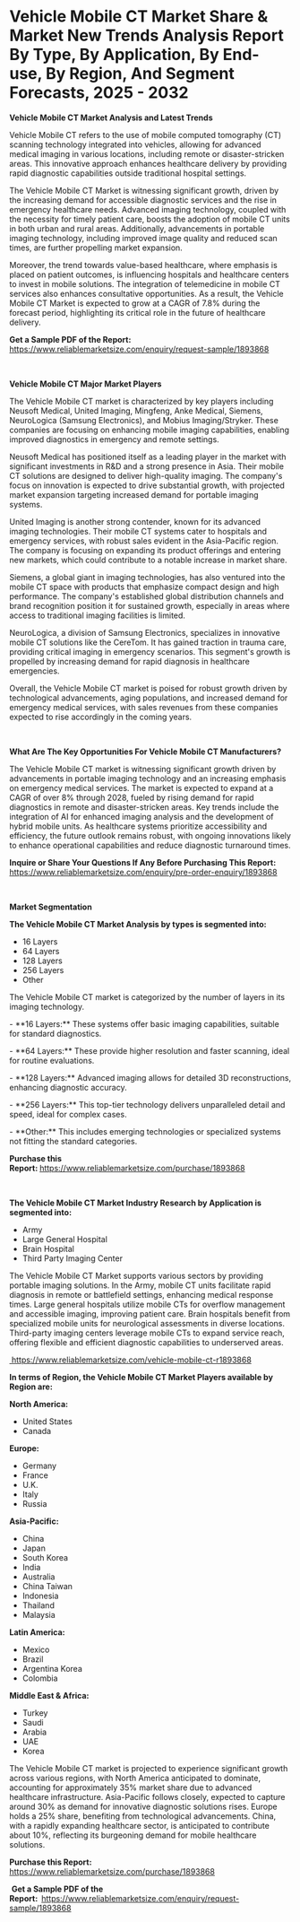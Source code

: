 <p><h1>Vehicle Mobile CT Market Share & Market New Trends Analysis Report By Type, By Application, By End-use, By Region, And Segment Forecasts, 2025 - 2032</h1></p><p><strong>Vehicle Mobile CT Market Analysis and Latest Trends</strong></p>
<p><p>Vehicle Mobile CT refers to the use of mobile computed tomography (CT) scanning technology integrated into vehicles, allowing for advanced medical imaging in various locations, including remote or disaster-stricken areas. This innovative approach enhances healthcare delivery by providing rapid diagnostic capabilities outside traditional hospital settings.</p><p>The Vehicle Mobile CT Market is witnessing significant growth, driven by the increasing demand for accessible diagnostic services and the rise in emergency healthcare needs. Advanced imaging technology, coupled with the necessity for timely patient care, boosts the adoption of mobile CT units in both urban and rural areas. Additionally, advancements in portable imaging technology, including improved image quality and reduced scan times, are further propelling market expansion.</p><p>Moreover, the trend towards value-based healthcare, where emphasis is placed on patient outcomes, is influencing hospitals and healthcare centers to invest in mobile solutions. The integration of telemedicine in mobile CT services also enhances consultative opportunities. As a result, the Vehicle Mobile CT Market is expected to grow at a CAGR of 7.8% during the forecast period, highlighting its critical role in the future of healthcare delivery.</p></p>
<p><strong>Get a Sample PDF of the Report:&nbsp;</strong> <a href="https://www.reliablemarketsize.com/enquiry/request-sample/1893868?utm_campaign=2444&utm_medium=2&utm_source=Github&utm_content=ia&utm_term=14042025&utm_id=vehicle-mobile-ct">https://www.reliablemarketsize.com/enquiry/request-sample/1893868</a></p>
<p>&nbsp;</p>
<p><strong>Vehicle Mobile CT Major Market Players</strong></p>
<p><p>The Vehicle Mobile CT market is characterized by key players including Neusoft Medical, United Imaging, Mingfeng, Anke Medical, Siemens, NeuroLogica (Samsung Electronics), and Mobius Imaging/Stryker. These companies are focusing on enhancing mobile imaging capabilities, enabling improved diagnostics in emergency and remote settings.</p><p>Neusoft Medical has positioned itself as a leading player in the market with significant investments in R&D and a strong presence in Asia. Their mobile CT solutions are designed to deliver high-quality imaging. The company's focus on innovation is expected to drive substantial growth, with projected market expansion targeting increased demand for portable imaging systems.</p><p>United Imaging is another strong contender, known for its advanced imaging technologies. Their mobile CT systems cater to hospitals and emergency services, with robust sales evident in the Asia-Pacific region. The company is focusing on expanding its product offerings and entering new markets, which could contribute to a notable increase in market share.</p><p>Siemens, a global giant in imaging technologies, has also ventured into the mobile CT space with products that emphasize compact design and high performance. The company's established global distribution channels and brand recognition position it for sustained growth, especially in areas where access to traditional imaging facilities is limited.</p><p>NeuroLogica, a division of Samsung Electronics, specializes in innovative mobile CT solutions like the CereTom. It has gained traction in trauma care, providing critical imaging in emergency scenarios. This segment's growth is propelled by increasing demand for rapid diagnosis in healthcare emergencies.</p><p>Overall, the Vehicle Mobile CT market is poised for robust growth driven by technological advancements, aging populations, and increased demand for emergency medical services, with sales revenues from these companies expected to rise accordingly in the coming years.</p></p>
<p>&nbsp;</p>
<p><strong>What Are The Key Opportunities For Vehicle Mobile CT Manufacturers?</strong></p>
<p><p>The Vehicle Mobile CT market is witnessing significant growth driven by advancements in portable imaging technology and an increasing emphasis on emergency medical services. The market is expected to expand at a CAGR of over 8% through 2028, fueled by rising demand for rapid diagnostics in remote and disaster-stricken areas. Key trends include the integration of AI for enhanced imaging analysis and the development of hybrid mobile units. As healthcare systems prioritize accessibility and efficiency, the future outlook remains robust, with ongoing innovations likely to enhance operational capabilities and reduce diagnostic turnaround times.</p></p>
<p><strong>Inquire or Share Your Questions If Any Before Purchasing This Report:</strong> <a href="https://www.reliablemarketsize.com/enquiry/pre-order-enquiry/1893868?utm_campaign=2444&utm_medium=2&utm_source=Github&utm_content=ia&utm_term=14042025&utm_id=vehicle-mobile-ct">https://www.reliablemarketsize.com/enquiry/pre-order-enquiry/1893868</a></p>
<p>&nbsp;</p>
<p><strong>Market Segmentation</strong></p>
<p><strong>The Vehicle Mobile CT Market Analysis by types is segmented into:</strong></p>
<p><ul><li>16 Layers</li><li>64 Layers</li><li>128 Layers</li><li>256 Layers</li><li>Other</li></ul></p>
<p><p>The Vehicle Mobile CT market is categorized by the number of layers in its imaging technology. </p><p>- **16 Layers:** These systems offer basic imaging capabilities, suitable for standard diagnostics. </p><p>- **64 Layers:** These provide higher resolution and faster scanning, ideal for routine evaluations. </p><p>- **128 Layers:** Advanced imaging allows for detailed 3D reconstructions, enhancing diagnostic accuracy. </p><p>- **256 Layers:** This top-tier technology delivers unparalleled detail and speed, ideal for complex cases. </p><p>- **Other:** This includes emerging technologies or specialized systems not fitting the standard categories.</p></p>
<p><strong>Purchase this Report:&nbsp;</strong><a href="https://www.reliablemarketsize.com/purchase/1893868?utm_campaign=2444&utm_medium=2&utm_source=Github&utm_content=ia&utm_term=14042025&utm_id=vehicle-mobile-ct">https://www.reliablemarketsize.com/purchase/1893868</a></p>
<p>&nbsp;</p>
<p><strong>The Vehicle Mobile CT Market Industry Research by Application is segmented into:</strong></p>
<p><ul><li>Army</li><li>Large General Hospital</li><li>Brain Hospital</li><li>Third Party Imaging Center</li></ul></p>
<p><p>The Vehicle Mobile CT Market supports various sectors by providing portable imaging solutions. In the Army, mobile CT units facilitate rapid diagnosis in remote or battlefield settings, enhancing medical response times. Large general hospitals utilize mobile CTs for overflow management and accessible imaging, improving patient care. Brain hospitals benefit from specialized mobile units for neurological assessments in diverse locations. Third-party imaging centers leverage mobile CTs to expand service reach, offering flexible and efficient diagnostic capabilities to underserved areas.</p></p>
<p><a href="https://www.reliablemarketsize.com/vehicle-mobile-ct-r1893868?utm_campaign=2444&utm_medium=2&utm_source=Github&utm_content=ia&utm_term=14042025&utm_id=vehicle-mobile-ct">&nbsp;https://www.reliablemarketsize.com/vehicle-mobile-ct-r1893868</a></p>
<p><strong>In terms of Region, the Vehicle Mobile CT Market Players available by Region are:</strong></p>
<p>
    <p> <strong> North America: </strong>
        <ul>
            <li>United States</li>
            <li>Canada</li>
        </ul>
        </p> 
    <p> <strong> Europe: </strong>
        <ul>
            <li>Germany</li>
            <li>France</li>
            <li>U.K.</li>
            <li>Italy</li>
            <li>Russia</li>
        </ul>
        </p> 
    <p> <strong> Asia-Pacific: </strong>
        <ul>
            <li>China</li>
            <li>Japan</li>
            <li>South Korea</li>
            <li>India</li>
            <li>Australia</li>
            <li>China Taiwan</li>
            <li>Indonesia</li>
            <li>Thailand</li>
            <li>Malaysia</li>
        </ul>
        </p> 
    <p> <strong> Latin America: </strong>
        <ul>
            <li>Mexico</li>
            <li>Brazil</li>
            <li>Argentina Korea</li>
            <li>Colombia</li>
        </ul>
        </p> 
    <p> <strong> Middle East & Africa: </strong>
        <ul>
            <li>Turkey</li>
            <li>Saudi</li>
            <li>Arabia</li>
            <li>UAE</li>
            <li>Korea</li>
        </ul>
    </p>
    </p>
<p><p>The Vehicle Mobile CT market is projected to experience significant growth across various regions, with North America anticipated to dominate, accounting for approximately 35% market share due to advanced healthcare infrastructure. Asia-Pacific follows closely, expected to capture around 30% as demand for innovative diagnostic solutions rises. Europe holds a 25% share, benefiting from technological advancements. China, with a rapidly expanding healthcare sector, is anticipated to contribute about 10%, reflecting its burgeoning demand for mobile healthcare solutions.</p></p>
<p><strong>Purchase this Report: </strong><a href="https://www.reliablemarketsize.com/purchase/1893868?utm_campaign=2444&utm_medium=2&utm_source=Github&utm_content=ia&utm_term=14042025&utm_id=vehicle-mobile-ct">https://www.reliablemarketsize.com/purchase/1893868</a></p>
<p>&nbsp;<strong>Get a Sample PDF of the Report:&nbsp;&nbsp;</strong><a href="https://www.reliablemarketsize.com/enquiry/request-sample/1893868?utm_campaign=2444&utm_medium=2&utm_source=Github&utm_content=ia&utm_term=14042025&utm_id=vehicle-mobile-ct">https://www.reliablemarketsize.com/enquiry/request-sample/1893868</a></p>
<p><strong></strong></p>
<p><p></p><p></p><p></p></p>